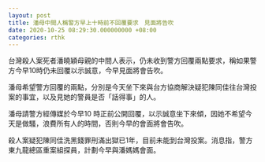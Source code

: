 ```yaml
---
layout: post
title: 潘母中間人稱警方早上十時前不回覆要求　見面將告吹
date: 2020-10-25 08:29:30.000000000 +08:00
categories: rthk
---
```


台灣殺人案死者潘曉穎母親的中間人表示，仍未收到警方回覆兩點要求，稱如果警方今早10時仍未回覆以示誠意，今早見面將會告吹。

潘母希望警方回覆的兩點，分別是今天坐下來與台方協商解決疑犯陳同佳往台灣投案的事宜，以及見她的警員是否「話得事」的人。

潘母請警方經傳媒於今早10 時正前公開回覆，以示誠意坐下來傾，因她不希望今天是做騷，浪費所有人的時間，否則今早的會面將會告吹。

殺人案疑犯陳同佳洗黑錢罪刑滿出獄已1年，目前未能到台灣投案。消息指，警方東九龍總區重案組探員，計劃今早與潘媽媽會面。
